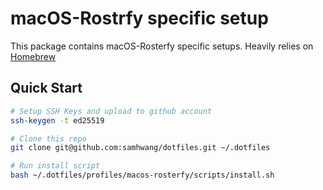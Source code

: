 # macOS-Rostrfy specific setup

This package contains macOS-Rosterfy specific setups. Heavily relies on [Homebrew](https://brew.sh)

## Quick Start

```bash
# Setup SSH Keys and upload to github account
ssh-keygen -t ed25519

# Clone this repo
git clone git@github.com:samhwang/dotfiles.git ~/.dotfiles

# Run install script
bash ~/.dotfiles/profiles/macos-rosterfy/scripts/install.sh
```
